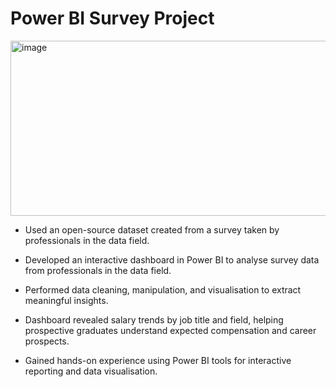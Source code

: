 # Power BI Survey Project

<img width="508" height="280" alt="image" src="https://github.com/user-attachments/assets/5896e387-5127-4d43-9361-cf04b70cfc1f" />

* Used an open-source dataset created from a survey taken by professionals in the data field.
  
* Developed an interactive dashboard in Power BI to analyse survey data from professionals in the data field.

* Performed data cleaning, manipulation, and visualisation to extract meaningful insights.

* Dashboard revealed salary trends by job title and field, helping prospective graduates understand expected compensation and career prospects.

* Gained hands-on experience using Power BI tools for interactive reporting and data visualisation.
